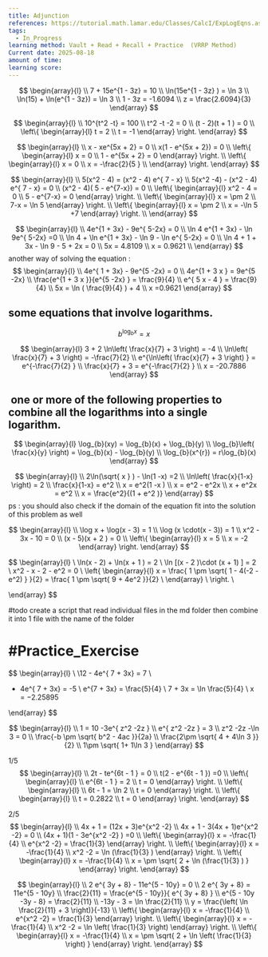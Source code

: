 ```yaml
---
title: Adjunction
references: https://tutorial.math.lamar.edu/Classes/CalcI/ExpLogEqns.aspx
tags:
  - In_Progress
learning method: Vault + Read + Recall + Practice  (VRRP Method)
Current date: 2025-08-18
amount of time: 
learning score:
---
```



$$
\begin{array}{l}  \\
7 +   15e^{1 -  3z}   = 10   \\
 \ln(15e^{1 -  3z} ) = \ln 3   \\
\ln(15)  +  \ln(e^{1 -  3z})  =  \ln 3   \\
1 -  3z  = -1.6094   \\
 z    = \frac{2.6094}{3} 
\end{array}
$$


$$
\begin{array}{l}  \\
10^{t^2  -t}   = 100   \\
t^2  -t   -2 =   0   \\
(t   - 2)(t  + 1 )  =    0   \\
\left\{ \begin{array}{l}  
t = 2   \\
t  = -1 
\end{array}  \right. 
  \end{array}
$$



$$
\begin{array}{l} \\
x -  xe^{5x + 2}  =   0  \\
x(1   -  e^{5x + 2})  =  0   \\
\left\{ \begin{array}{l} 
x = 0  \\
1  -  e^{5x + 2}  =   0   
\end{array} \right.   \\
\left\{ \begin{array}{l}  
x = 0  \\
x =  -\frac{2}{5 }  \\
\end{array} \right. 
\end{array}
$$





$$
\begin{array}{l} \\
 5(x^2  -  4)  = (x^2  - 4)  e^{ 7 - x}   \\
5(x^2 -4) -  (x^2  - 4)  e^{ 7 - x}       = 0   \\
(x^2  - 4)( 5  - e^{7-x})  =  0   \\
\left\{ \begin{array}{l} 
x^2  - 4 = 0  \\
 5  - e^{7-x}  =   0   
\end{array} \right.    \\
\left\{ \begin{array}{l} 
x  = \pm 2    \\
7-x  =   \ln 5   
\end{array} \right.    \\
\left\{ \begin{array}{l} 
x  = \pm 2    \\
x  =   -\ln 5 +7    
\end{array} \right.   \\
\end{array}
$$ 

$$
\begin{array}{l} \\
4e^{1 + 3x}  -  9e^{ 5-2x}  =  0   \\
\ln 4 e^{1 + 3x}     -  \ln 9e^{ 5-2x}     =0   \\
\ln 4 +    \ln e^{1 + 3x}  - \ln 9  -    \ln e^{ 5-2x}      = 0  \\
\ln 4 + 1 + 3x  - \ln 9  -  5 + 2x       =  0  \\
 5x   = 4.8109 \\
x  = 0.9621 \\
\end{array}
$$
another way of solving the equation : 
$$
 \begin{array}{l} \\
4e^{ 1 + 3x}  -  9e^{5 -2x}  =  0   \\
4e^{1  + 3 x  }    =   9e^{5   -2x}   \\
\frac{e^{1  + 3 x  }}{e^{5   -2x} }   =  \frac{9}{4}  \\
e^{   5 x   - 4  }  =    \frac{9}{4}    \\
 5x    =   \ln ( \frac{9}{4} )  +  4  \\
x   =0.9621 
\end{array}
$$
## some equations that involve logarithms. 
$$
b^{\log_{b} x   }  =   x  
$$


$$
\begin{array}{l} 
3 +  2 \ln\left( \frac{x}{7} +  3  \right)  =   -4  \\
\ln\left( \frac{x}{7} +  3  \right)    =   -\frac{7}{2}   \\
e^{\ln\left( \frac{x}{7} +  3  \right) }      = e^{-\frac{7}{2} }   \\
\frac{x}{7} +  3     =  e^{-\frac{7}{2} }   \\
x  = -20.7886 
 \end{array}
$$

##  one or more of the following properties to combine all the logarithms into a single logarithm. 
$$
\begin{array}{l} 
\log_{b}(xy)  = \log_{b}(x) + \log_{b}(y)   \\
\log_{b}\left( \frac{x}{y} \right)  = \log_{b}(x)  - \log_{b}(y)       \\
\log_{b}(x^{r})  = r\log_{b}(x)   
\end{array}
$$


$$
\begin{array}{l} \\
2\ln(\sqrt{ x } )   -  \ln(1 -x)  =2   \\
\ln\left( \frac{x}{1-x} \right)  = 2  \\
\frac{x}{1-x}  =  e^2   \\
x   =  e^2(1 -x )  \\
x =  e^2   - e^2x  \\
x  + e^2x  =  e^2   \\
x =   \frac{e^2}{(1 + e^2 )}
\end{array}
$$
ps : you should also check if the domain of the equation fit into the solution of this problem as well

$$
\begin{array}{l} \\
\log x   + \log(x - 3) =  1   \\
\log (x \cdot(x - 3))  =  1   \\
x^2  - 3x   - 10  = 0   \\
(x -  5)(x + 2 )  =  0  \\
\left\{ \begin{array}{l}  
x     =  5  \\
x = -2  
\end{array}  \right. 
\end{array}
$$

$$
 \begin{array}{l} \\
\ln(x - 2) + \ln(x  + 1 ) = 2   \\
\ln [(x - 2 )\cdot (x + 1)  ] =  2   \\
x^2   - x  - 2 - e^2     =     0   \\
\left\{ \begin{array}{l} 
x  = \frac{ 1  \pm \sqrt{ 1  -  4(-2  - e^2) } }{2} = \frac{ 1 \pm \sqrt{ 9 + 4e^2 }}{2}  \\
\end{array} \\  \right. 
 \\

\end{array}
$$


#todo 
create a script that read individual files in the md folder then combine it into 1 file with the name of the folder 


# #Practice_Exercise  

$$
 \begin{array}{l} \\
 \\12 -  4e^{ 7 + 3x}  =  7  \\
 -  4e^{ 7 + 3x}     = -5   \\
 e^{7 + 3x}   =   \frac{5}{4}    \\
7 + 3x   =  \ln \frac{5}{4}      \\
x =  −2.25895

\end{array}
$$


$$
 \begin{array}{l} \\
 1 =  10   -3e^{ z^2    -2z }  \\
e^{ z^2    -2z }   =  3   \\
z^2    -2z     -\ln 3  =    0   \\
\frac{-b \pm \sqrt{  b^2 -  4ac }}{2a}   \\
\frac{2\pm \sqrt{ 4 +  4\ln 3 }}{2}      \\
1\pm \sqrt{ 1+  1\ln 3 }
\end{array}
$$



1/5
$$
 \begin{array}{l} \\
2t  -  te^{6t - 1 }  =  0   \\
t(2   - e^{6t - 1 })   =0   \\
\left\{ \begin{array}{l} \\
 e^{6t - 1 }   = 2   \\
t =    0 
\end{array} \right.  \\
\left\{ \begin{array}{l} \\
6t - 1  = \ln 2  \\
t =    0 
\end{array} \right.    \\
\left\{ \begin{array}{l} \\
t = 0.2822 \\
t =    0 
\end{array} \right.    
\end{array}
$$





2/5
$$
 \begin{array}{l} \\
4x + 1  =  (12x + 3)e^{x^2 -2}  \\
4x + 1 -  3(4x + 1)e^{x^2 -2}   =   0  \\
(4x + 1)(1  - 3e^{x^2 -2}  )   =0   \\
\left\{ \begin{array}{l} 
x  = -\frac{1}{4}  \\
e^{x^2 -2}    = \frac{1}{3} 
\end{array} \right.     \\
\left\{ \begin{array}{l} 
x  = -\frac{1}{4}  \\
x^2 -2  =  \ln (\frac{1}{3} )  
\end{array} \right.     \\
\left\{ \begin{array}{l} 
x  = -\frac{1}{4}  \\
x    =   \pm \sqrt{  2   + \ln (\frac{1}{3} ) }
\end{array} \right.     
\end{array}
$$





$$
 \begin{array}{l} \\
2 e^{ 3y  +  8} -   11e^{5 - 10y} =   0    \\
2 e^{ 3y  +  8}   =  11e^{5 - 10y}   \\
\frac{2}{11}  =  \frac{e^{5 - 10y}}{ e^{ 3y  +  8} }    \\
e^{5 - 10y  -3y  -  8}   = \frac{2}{11}    \\
-13y  - 3   =   \ln \frac{2}{11}     \\
y =  \frac{\left( \ln \frac{2}{11}  + 3 \right)}{-13} \\
\left\{ \begin{array}{l} 
x  = -\frac{1}{4}  \\
e^{x^2 -2}    = \frac{1}{3} 
\end{array} \right.     \\
\left\{ \begin{array}{l} 
x  = -\frac{1}{4}  \\
x^2 -2  =  \ln \left( \frac{1}{3}  \right)  
\end{array} \right.     \\
\left\{ \begin{array}{l} 
x  = -\frac{1}{4}  \\
x    =   \pm \sqrt{  2   + \ln \left( \frac{1}{3}  \right) }
\end{array} \right.     
\end{array}
$$



